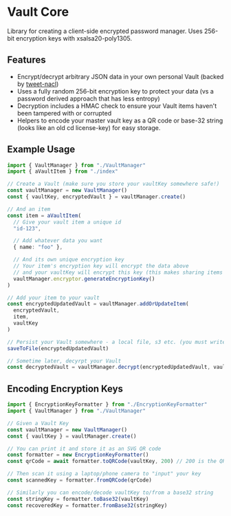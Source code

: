 # Vault Core

Library for creating a client-side encrypted password manager. Uses 256-bit encryption keys with xsalsa20-poly1305.

## Features

- Encrypt/decrypt arbitrary JSON data in your own personal Vault (backed by [tweet-nacl](https://github.com/dchest/tweetnacl-js))
- Uses a fully random 256-bit encryption key to protect your data (vs a password derived approach that has less entropy)
- Decryption includes a HMAC check to ensure your Vault items haven't been tampered with or corrupted
- Helpers to encode your master vault key as a QR code or base-32 string (looks like an old cd license-key) for easy storage.

## Example Usage

```typescript
import { VaultManager } from "./VaultManager"
import { aVaultItem } from "./index"

// Create a Vault (make sure you store your vaultKey somewhere safe!)
const vaultManager = new VaultManager()
const { vaultKey, encryptedVault } = vaultManager.create()

// And an item
const item = aVaultItem(
  // Give your vault item a unique id
  "id-123",

  // Add whatever data you want
  { name: "foo" },

  // And its own unique encryption key
  // Your item's encryption key will encrypt the data above
  // and your vaultKey will encrypt this key (this makes sharing items with other people possible)
  vaultManager.encryptor.generateEncryptionKey()
)

// Add your item to your vault
const encryptedUpdatedVault = vaultManager.addOrUpdateItem(
  encryptedVault,
  item,
  vaultKey
)

// Persist your Vault somewhere - a local file, s3 etc. (you must write this function yourself)
saveToFile(encryptedUpdatedVault)

// Sometime later, decyrpt your Vault
const decryptedVault = vaultManager.decrypt(encryptedUpdatedVault, vaultKey)
```

## Encoding Encryption Keys

```typescript
import { EncryptionKeyFormatter } from "./EncryptionKeyFormatter"
import { VaultManager } from "./VaultManager"

// Given a Vault Key
const vaultManager = new VaultManager()
const { vaultKey } = vaultManager.create()

// You can print it and store it as an SVG QR code
const formatter = new EncryptionKeyFormatter()
const qrCode = await formatter.toQRCode(vaultKey, 200) // 200 is the QR code's size as an SVG

// Then scan it using a laptop/phone camera to "input" your key
const scannedKey = formatter.fromQRCode(qrCode)

// Similarly you can encode/decode vaultKey to/from a base32 string
const stringKey = formatter.toBase32(vaultKey)
const recoveredKey = formatter.fromBase32(stringKey)
```
